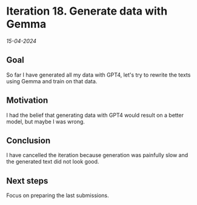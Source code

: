 # Iteration 18. Generate data with Gemma

_15-04-2024_

## Goal

So far I have generated all my data with GPT4, let's try to rewrite the texts using Gemma and train on that data.

## Motivation

I had the belief that generating data with GPT4 would result on a better model, but maybe I was wrong.

## Conclusion

I have cancelled the iteration because generation was painfully slow and the generated text did not look good.

## Next steps

Focus on preparing the last submissions.